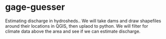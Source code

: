 # gage-guesser
 Estimating discharge in hydrosheds.. We will take dams and draw shapefiles around their locations in QGIS, then uplaod to python. 
 We will filter for climate data above the area and see if we can estimate discharge. 
